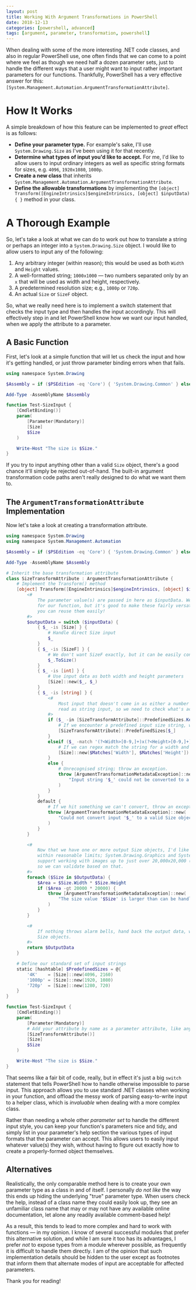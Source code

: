 ```yaml
---
layout: post
title: Working With Argument Transformations in PowerShell
date: 2018-12-13
categories: [powershell, advanced]
tags: [argument, parameter, transformation, powershell]
---
```


When dealing with some of the more interesting .NET code classes, and also in regular PowerShell
use, one often finds that we can come to a point where we feel as though we need half a dozen
parameter sets, just to handle the different ways that a user might want to input rather important
parameters for our functions.
Thankfully, PowerShell has a very effective answer for this:
`[System.Management.Automation.ArgumentTransformationAttribute]`.

# How It Works

A simple breakdown of how this feature can be implemented to _great_ effect is as follows:

* **Define your parameter type.** For example's sake, I'll use `System.Drawing.Size` as I've been using it for that recently.
* **Determine what types of input you'd like to accept.** For me, I'd like to allow users to input ordinary integers as well as specific string formats for sizes, e.g. `4096`, `1920x1080`, `1080p`.
* **Create a new class** that inherits `System.Management.Automation.ArgumentTransformationAttribute`.
* **Define the allowable transformations** by implementing the `[object] Transform([EngineIntrinsics]$engineIntrinsics, [object] $inputData) { }` method in your class.

# A Thorough Example

So, let's take a look at what we can do to work out how to translate a string or perhaps an integer
into a `System.Drawing.Size` object. I would like to allow users to input any of the following:

1. Any arbitrary integer (within reason); this would be used as both `Width` and `Height` values.
2. A well-formatted string; `1000x1000` &mdash; two numbers separated only by an `x` that will be used as width and height, respectively.
3. A predetermined resolution size; e.g., `1080p` or `720p`.
4. An actual `Size` or `SizeF` object.

So, what we really need here is to implement a switch statement that checks the input type and then
handles the input accordingly.
This will effectively step in and let PowerShell know how we want our input handled, when we apply
the attribute to a parameter.

## A Basic Function

First, let's look at a simple function that will let us check the input and how it's getting
handled, or just throw parameter binding errors when that fails.

```powershell
using namespace System.Drawing

$Assembly = if ($PSEdition -eq 'Core') { 'System.Drawing.Common' } else { 'System.Drawing' }

Add-Type -AssemblyName $Assembly

function Test-SizeInput {
    [CmdletBinding()]
    param(
        [Parameter(Mandatory)]
        [Size]
        $Size
    )

    Write-Host "The size is $Size."
}
```

If you try to input anything other than a valid `Size` object, there's a good chance it'll simply be
rejected out-of-hand.
The built-in argument transformation code paths aren't really designed to do what we want them to.

## The `ArgumentTransformationAttribute` Implementation

Now let's take a look at creating a transformation attribute.

```powershell
using namespace System.Drawing
using namespace System.Management.Automation

$Assembly = if ($PSEdition -eq 'Core') { 'System.Drawing.Common' } else { 'System.Drawing' }

Add-Type -AssemblyName $Assembly

# Inherit the base transformation attribute
class SizeTransformAttribute : ArgumentTransformationAttribute {
    # Implement the Transform() method
    [object] Transform([EngineIntrinsics]$engineIntrinsics, [object] $inputData) {
        <#
            The parameter value(s) are passed in here as $inputData. We aren't accepting array input
            for our function, but it's good to make these fairly versatile where possible, so that
            you can reuse them easily!
        #>
        $outputData = switch ($inputData) {
            { $_ -is [Size] } {
                # Handle direct Size input
                $_
            }
            { $_ -is [SizeF] } {
                # We don't want SizeF exactly, but it can be easily converted to Size
                $_.ToSize()
            }
            { $_ -is [int] } {
                # Use input data as both width and height parameters
                [Size]::new($_, $_)
            }
            { $_ -is [string] } {
                <#
                    Most input that doesn't come in as either a number or a complete object will be
                    read as string input, so we need to check what's actually being input.
                #>
                if ($_ -in [SizeTransformAttribute]::PredefinedSizes.Keys) {
                    # If we encounter a predefined input size string, we can just get the size back
                    [SizeTransformAttribute]::PredefinedSizes[$_]
                }
                elseif ($_ -match '(?<Width>[0-9,]+)x(?<Height>[0-9,]+)') {
                    # If we can regex match the string for a width and height, make the Size object
                    [Size]::new($Matches['Width'], $Matches['Height'])
                }
                else {
                    # Unrecognised string; throw an exception.
                    throw [ArgumentTransformationMetadataException]::new(
                        "Input string '$_' could not be converted to a valid Size object."
                    )
                }
            }
            default {
                # If we hit something we can't convert, throw an exception
                throw [ArgumentTransformationMetadataException]::new(
                    "Could not convert input '$_' to a valid Size object."
                )
            }
        }

        <#
            Now that we have one or more output Size objects, I'd like to validate that they're
            within reasonable limits; System.Drawing.Graphics and System.Drawing.Image only really
            support working with images up to just over 20,000x20,000 (400,000,000 pixels total)
            so we can validate based on that.
        #>
        foreach ($Size in $OutputData) {
            $Area = $Size.Width * $Size.Height
            if ($Area -gt 20000 * 20000) {
                throw [ArgumentTransformationMetadataException]::new(
                    "The size value '$Size' is larger than can be handled for Image or Graphics."
                )
            }
        }

        <#
            If nothing throws alarm bells, hand back the output data, which will contain one or more
            Size objects.
        #>
        return $OutputData
    }

    # Define our standard set of input strings
    static [hashtable] $PredefinedSizes = @{
        '4K'    = [Size]::new(4096, 2160)
        '1080p' = [Size]::new(1920, 1080)
        '720p'  = [Size]::new(1280, 720)
    }
}

function Test-SizeInput {
    [CmdletBinding()]
    param(
        [Parameter(Mandatory)]
        # Add your attribute by name as a parameter attribute, like any other.
        [SizeTransformAttribute()]
        [Size]
        $Size
    )

    Write-Host "The size is $Size."
}

```

That seems like a fair bit of code, really, but in effect it's just a big `switch` statement that
tells PowerShell how to handle otherwise impossible to parse input.
This approach allows you to use standard .NET classes when working in your function, and offload the
messy work of parsing easy-to-write input to a helper class, which is _invaluable_ when dealing with
a more complex class.

Rather than needing a whole other _parameter set_ to handle the different input style, you can keep
your function's parameters nice and tidy, and simply list in your parameter's help section the
various types of input formats that the parameter can accept.
This allows users to easily input whatever value(s) they wish, without having to figure out exactly
how to create a properly-formed object themselves.

## Alternatives

Realistically, the only comparable method here is to create your own parameter type as a class in
and of itself.
I personally _do not like_ the way this ends up hiding the underlying "true" parameter type.
When users check the help, instead of a class name they could easily look up, they see an unfamiliar
class name that may or may not have any available online documentation, let alone any readily
available comment-based help!

As a result, this tends to lead to more complex and hard to work with functions &mdash; in my
opinion.
I know of several successful modules that prefer this alternative solution, and while I am sure it
too has its advantages, I prefer _not_ to expose types from a module wherever possible, as
frequently it is difficult to handle them directly.
I am of the opinion that such implementation details should be hidden to the user except as
footnotes that inform them that alternate modes of input are acceptable for affected parameters.

Thank you for reading!